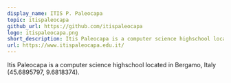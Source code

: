 ```yaml
---
display_name: ITIS P. Paleocapa
topic: itispaleocapa
github_url: https://github.com/itispaleocapa
logo: itispaleocapa.png
short_description: Itis Paleocapa is a computer science highschool located in italy.
url: https://www.itispaleocapa.edu.it/
---
```

Itis Paleocapa is a computer science highschool located in Bergamo, Italy (45.6895797, 9.6818374).
